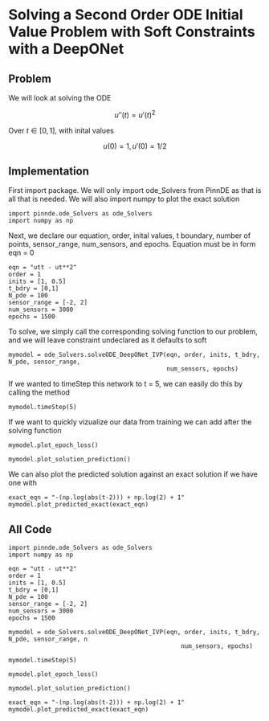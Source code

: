 # Solving a Second Order ODE Initial Value Problem with Soft Constraints with a DeepONet

## Problem
We will look at solving the ODE

$$u''(t) = u'(t)^2$$

Over $t\in[0,1]$, with inital values

$$u(0) = 1, u'(0) = 1/2$$

## Implementation

First import package. We will only import ode_Solvers from PinnDE as that is all that is needed. We will also import numpy to plot
the exact solution

    import pinnde.ode_Solvers as ode_Solvers
    import numpy as np

Next, we declare our equation, order, inital values, t boundary, number of points, sensor_range, num_sensors, and epochs. 
Equation must be in form eqn = 0

    eqn = "utt - ut**2"
    order = 1
    inits = [1, 0.5]
    t_bdry = [0,1]
    N_pde = 100
    sensor_range = [-2, 2]
    num_sensors = 3000
    epochs = 1500

To solve, we simply call the corresponding solving function to our problem, and we will leave constraint undeclared as it defaults to soft

    mymodel = ode_Solvers.solveODE_DeepONet_IVP(eqn, order, inits, t_bdry, N_pde, sensor_range, 
                                                num_sensors, epochs)

If we wanted to timeStep this network to t = 5, we can easily do this by calling the method

    mymodel.timeStep(5)

If we want to quickly vizualize our data from training we can add after the solving function

    mymodel.plot_epoch_loss()

    mymodel.plot_solution_prediction()

We can also plot the predicted solution against an exact solution if we have one with

    exact_eqn = "-(np.log(abs(t-2))) + np.log(2) + 1"
    mymodel.plot_predicted_exact(exact_eqn)

## All Code

    import pinnde.ode_Solvers as ode_Solvers
    import numpy as np

    eqn = "utt - ut**2"
    order = 1
    inits = [1, 0.5]
    t_bdry = [0,1]
    N_pde = 100
    sensor_range = [-2, 2]
    num_sensors = 3000
    epochs = 1500

    mymodel = ode_Solvers.solveODE_DeepONet_IVP(eqn, order, inits, t_bdry, N_pde, sensor_range, n
                                                    num_sensors, epochs)

    mymodel.timeStep(5)

    mymodel.plot_epoch_loss()

    mymodel.plot_solution_prediction()

    exact_eqn = "-(np.log(abs(t-2))) + np.log(2) + 1"
    mymodel.plot_predicted_exact(exact_eqn)